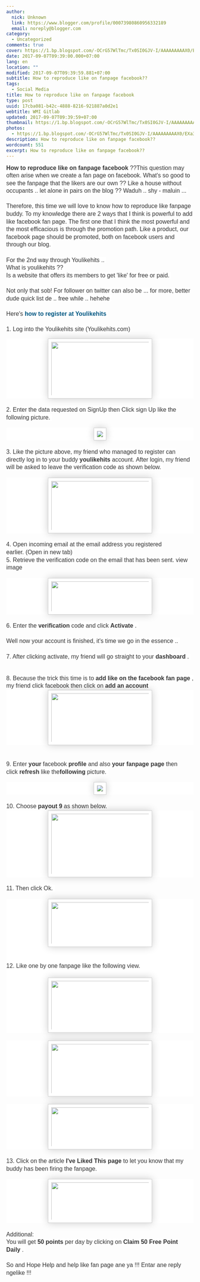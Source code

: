 ```yaml
---
author:
  nick: Unknown
  link: https://www.blogger.com/profile/00073980860956332189
  email: noreply@blogger.com
category:
  - Uncategorized
comments: true
cover: https://1.bp.blogspot.com/-OCrG57WlTmc/Tx0SI0GJV-I/AAAAAAAAAX0/EXa3X81Jows/s280/fss.png
date: 2017-09-07T09:39:00.000+07:00
lang: en
location: ""
modified: 2017-09-07T09:39:59.881+07:00
subtitle: How to reproduce like on fanpage facebook??
tags:
  - Social Media
title: How to reproduce like on fanpage facebook
type: post
uuid: 17cba081-b42c-4888-8216-921887a0d2e1
webtitle: WMI Gitlab
updated: 2017-09-07T09:39:59+07:00
thumbnail: https://1.bp.blogspot.com/-OCrG57WlTmc/Tx0SI0GJV-I/AAAAAAAAAX0/EXa3X81Jows/s280/fss.png
photos:
  - https://1.bp.blogspot.com/-OCrG57WlTmc/Tx0SI0GJV-I/AAAAAAAAAX0/EXa3X81Jows/s280/fss.png
description: How to reproduce like on fanpage facebook??
wordcount: 551
excerpt: How to reproduce like on fanpage facebook??
---
```


<span class="notranslate" style="background-color: white; color: #333333; font-family: &quot;arial&quot; , &quot;tahoma&quot; , &quot;helvetica&quot; , &quot;freesans&quot; , sans-serif; font-size: 15.8400001525879px; line-height: 20.5919990539551px;"><b>How to reproduce like on fanpage facebook</b>&nbsp;??</span><span style="background-color: white; color: #333333; font-family: &quot;arial&quot; , &quot;tahoma&quot; , &quot;helvetica&quot; , &quot;freesans&quot; , sans-serif; font-size: 15.8400001525879px; line-height: 20.5919990539551px;"></span><span class="notranslate" style="background-color: white; color: #333333; font-family: &quot;arial&quot; , &quot;tahoma&quot; , &quot;helvetica&quot; , &quot;freesans&quot; , sans-serif; font-size: 15.8400001525879px; line-height: 20.5919990539551px;">This question may often arise when we create a fan page on facebook.</span><span style="background-color: white; color: #333333; font-family: &quot;arial&quot; , &quot;tahoma&quot; , &quot;helvetica&quot; , &quot;freesans&quot; , sans-serif; font-size: 15.8400001525879px; line-height: 20.5919990539551px;">&nbsp;</span><span class="notranslate" style="background-color: white; color: #333333; font-family: &quot;arial&quot; , &quot;tahoma&quot; , &quot;helvetica&quot; , &quot;freesans&quot; , sans-serif; font-size: 15.8400001525879px; line-height: 20.5919990539551px;">What's so good to see the fanpage that the likers are our own ??</span><span style="background-color: white; color: #333333; font-family: &quot;arial&quot; , &quot;tahoma&quot; , &quot;helvetica&quot; , &quot;freesans&quot; , sans-serif; font-size: 15.8400001525879px; line-height: 20.5919990539551px;">&nbsp;</span><span class="notranslate" style="background-color: white; color: #333333; font-family: &quot;arial&quot; , &quot;tahoma&quot; , &quot;helvetica&quot; , &quot;freesans&quot; , sans-serif; font-size: 15.8400001525879px; line-height: 20.5919990539551px;">Like a house without occupants .. let alone in pairs on the blog ??</span><span style="background-color: white; color: #333333; font-family: &quot;arial&quot; , &quot;tahoma&quot; , &quot;helvetica&quot; , &quot;freesans&quot; , sans-serif; font-size: 15.8400001525879px; line-height: 20.5919990539551px;">&nbsp;</span><span class="notranslate" style="background-color: white; color: #333333; font-family: &quot;arial&quot; , &quot;tahoma&quot; , &quot;helvetica&quot; , &quot;freesans&quot; , sans-serif; font-size: 15.8400001525879px; line-height: 20.5919990539551px;">Waduh .. shy - maluin ...</span><span style="background-color: white; color: #333333; font-family: &quot;arial&quot; , &quot;tahoma&quot; , &quot;helvetica&quot; , &quot;freesans&quot; , sans-serif; font-size: 15.8400001525879px; line-height: 20.5919990539551px;">&nbsp;</span><br><br style="background-color: white; color: #333333; font-family: Arial, Tahoma, Helvetica, FreeSans, sans-serif; font-size: 15.8400001525879px; line-height: 20.5919990539551px;"><span class="notranslate" style="background-color: white; color: #333333; font-family: &quot;arial&quot; , &quot;tahoma&quot; , &quot;helvetica&quot; , &quot;freesans&quot; , sans-serif; font-size: 15.8400001525879px; line-height: 20.5919990539551px;">Therefore, this time we&nbsp;will love to know how to reproduce like fanpage buddy.</span><span style="background-color: white; color: #333333; font-family: &quot;arial&quot; , &quot;tahoma&quot; , &quot;helvetica&quot; , &quot;freesans&quot; , sans-serif; font-size: 15.8400001525879px; line-height: 20.5919990539551px;">&nbsp;</span><span class="notranslate" style="background-color: white; color: #333333; font-family: &quot;arial&quot; , &quot;tahoma&quot; , &quot;helvetica&quot; , &quot;freesans&quot; , sans-serif; font-size: 15.8400001525879px; line-height: 20.5919990539551px;">To my knowledge there are 2 ways that I think is powerful to add like facebook fan page.</span><span style="background-color: white; color: #333333; font-family: &quot;arial&quot; , &quot;tahoma&quot; , &quot;helvetica&quot; , &quot;freesans&quot; , sans-serif; font-size: 15.8400001525879px; line-height: 20.5919990539551px;">&nbsp;</span><span class="notranslate" style="background-color: white; color: #333333; font-family: &quot;arial&quot; , &quot;tahoma&quot; , &quot;helvetica&quot; , &quot;freesans&quot; , sans-serif; font-size: 15.8400001525879px; line-height: 20.5919990539551px;">The first one that I think the most powerful and the most efficacious is through the promotion path.</span><span style="background-color: white; color: #333333; font-family: &quot;arial&quot; , &quot;tahoma&quot; , &quot;helvetica&quot; , &quot;freesans&quot; , sans-serif; font-size: 15.8400001525879px; line-height: 20.5919990539551px;">&nbsp;</span><span class="notranslate" style="background-color: white; color: #333333; font-family: &quot;arial&quot; , &quot;tahoma&quot; , &quot;helvetica&quot; , &quot;freesans&quot; , sans-serif; font-size: 15.8400001525879px; line-height: 20.5919990539551px;">Like a product, our facebook page should be promoted, both on facebook users and through our blog.</span><span style="background-color: white; color: #333333; font-family: &quot;arial&quot; , &quot;tahoma&quot; , &quot;helvetica&quot; , &quot;freesans&quot; , sans-serif; font-size: 15.8400001525879px; line-height: 20.5919990539551px;">&nbsp;</span><br><br style="background-color: white; color: #333333; font-family: Arial, Tahoma, Helvetica, FreeSans, sans-serif; font-size: 15.8400001525879px; line-height: 20.5919990539551px;"><span class="notranslate" style="background-color: white; color: #333333; font-family: &quot;arial&quot; , &quot;tahoma&quot; , &quot;helvetica&quot; , &quot;freesans&quot; , sans-serif; font-size: 15.8400001525879px; line-height: 20.5919990539551px;">For the 2nd way through Youlikehits ..</span><span style="background-color: white; color: #333333; font-family: &quot;arial&quot; , &quot;tahoma&quot; , &quot;helvetica&quot; , &quot;freesans&quot; , sans-serif; font-size: 15.8400001525879px; line-height: 20.5919990539551px;">&nbsp;</span><br><span class="notranslate" style="background-color: white; color: #333333; font-family: &quot;arial&quot; , &quot;tahoma&quot; , &quot;helvetica&quot; , &quot;freesans&quot; , sans-serif; font-size: 15.8400001525879px; line-height: 20.5919990539551px;">What is youlikehits ??</span><span style="background-color: white; color: #333333; font-family: &quot;arial&quot; , &quot;tahoma&quot; , &quot;helvetica&quot; , &quot;freesans&quot; , sans-serif; font-size: 15.8400001525879px; line-height: 20.5919990539551px;">&nbsp;</span><br><span class="notranslate" style="background-color: white; color: #333333; font-family: &quot;arial&quot; , &quot;tahoma&quot; , &quot;helvetica&quot; , &quot;freesans&quot; , sans-serif; font-size: 15.8400001525879px; line-height: 20.5919990539551px;">Is a website that offers its members to get 'like' for free or paid.</span><span style="background-color: white; color: #333333; font-family: &quot;arial&quot; , &quot;tahoma&quot; , &quot;helvetica&quot; , &quot;freesans&quot; , sans-serif; font-size: 15.8400001525879px; line-height: 20.5919990539551px;">&nbsp;</span><br><br style="background-color: white; color: #333333; font-family: Arial, Tahoma, Helvetica, FreeSans, sans-serif; font-size: 15.8400001525879px; line-height: 20.5919990539551px;"><span class="notranslate" style="background-color: white; color: #333333; font-family: &quot;arial&quot; , &quot;tahoma&quot; , &quot;helvetica&quot; , &quot;freesans&quot; , sans-serif; font-size: 15.8400001525879px; line-height: 20.5919990539551px;">Not only that sob!</span><span style="background-color: white; color: #333333; font-family: &quot;arial&quot; , &quot;tahoma&quot; , &quot;helvetica&quot; , &quot;freesans&quot; , sans-serif; font-size: 15.8400001525879px; line-height: 20.5919990539551px;">&nbsp;</span><span class="notranslate" style="background-color: white; color: #333333; font-family: &quot;arial&quot; , &quot;tahoma&quot; , &quot;helvetica&quot; , &quot;freesans&quot; , sans-serif; font-size: 15.8400001525879px; line-height: 20.5919990539551px;">For follower on twitter can also be ... for more, better dude quick list de .. free while .. hehehe</span><span style="background-color: white; color: #333333; font-family: &quot;arial&quot; , &quot;tahoma&quot; , &quot;helvetica&quot; , &quot;freesans&quot; , sans-serif; font-size: 15.8400001525879px; line-height: 20.5919990539551px;">&nbsp;</span><br><br style="background-color: white; color: #333333; font-family: Arial, Tahoma, Helvetica, FreeSans, sans-serif; font-size: 15.8400001525879px; line-height: 20.5919990539551px;"><span class="notranslate" style="background-color: white; color: #333333; font-family: &quot;arial&quot; , &quot;tahoma&quot; , &quot;helvetica&quot; , &quot;freesans&quot; , sans-serif; font-size: 15.8400001525879px; line-height: 20.5919990539551px;">Here's&nbsp;<a href="http://translate.googleusercontent.com/translate_c?depth=1&amp;nv=1&amp;rurl=translate.google.com&amp;sl=id&amp;sp=nmt4&amp;tl=en&amp;u=http://christiantatelu.blogspot.com/2012/01/memperbanyak-like-pada-fan-page.html&amp;usg=ALkJrhhBzwfkpv2adxRVubOWqZqTnzhQKg" style="color: #015782; text-decoration: none;" rel="noopener noreferer nofollow"><b>how to register at Youlikehits</b></a></span><span style="background-color: white; color: #333333; font-family: &quot;arial&quot; , &quot;tahoma&quot; , &quot;helvetica&quot; , &quot;freesans&quot; , sans-serif; font-size: 15.8400001525879px; line-height: 20.5919990539551px;">&nbsp;</span><br><br style="background-color: white; color: #333333; font-family: Arial, Tahoma, Helvetica, FreeSans, sans-serif; font-size: 15.8400001525879px; line-height: 20.5919990539551px;"><span class="notranslate" style="background-color: white; color: #333333; font-family: &quot;arial&quot; , &quot;tahoma&quot; , &quot;helvetica&quot; , &quot;freesans&quot; , sans-serif; font-size: 15.8400001525879px; line-height: 20.5919990539551px;">1. Log into the&nbsp;Youlikehits&nbsp;site</span><span style="background-color: white; color: #333333; font-family: &quot;arial&quot; , &quot;tahoma&quot; , &quot;helvetica&quot; , &quot;freesans&quot; , sans-serif; font-size: 15.8400001525879px; line-height: 20.5919990539551px;">&nbsp;(Youlikehits.com)</span><br><div class="separator" style="background-color: white; clear: both; color: #333333; font-family: Arial, Tahoma, Helvetica, FreeSans, sans-serif; font-size: 15.8400001525879px; line-height: 20.5919990539551px; text-align: center;"></div><div class="separator" style="background-color: white; clear: both; color: #333333; font-family: Arial, Tahoma, Helvetica, FreeSans, sans-serif; font-size: 15.8400001525879px; line-height: 20.5919990539551px; text-align: center;"><a href="http://1.bp.blogspot.com/-OCrG57WlTmc/Tx0SI0GJV-I/AAAAAAAAAX0/EXa3X81Jows/s1600/fss.png" imageanchor="1" style="color: #015782; text-decoration: none;" rel="noopener noreferer nofollow"><img border="0" height="161" src="https://1.bp.blogspot.com/-OCrG57WlTmc/Tx0SI0GJV-I/AAAAAAAAAX0/EXa3X81Jows/s280/fss.png" style="-webkit-box-shadow: rgba(0, 0, 0, 0.2) 0px 0px 20px; background-attachment: initial; background-clip: initial; background-image: initial; background-origin: initial; background-position: initial; background-repeat: initial; background-size: initial; border-radius: 0px; border: 1px solid rgb(204, 204, 204); box-shadow: rgba(0, 0, 0, 0.2) 0px 0px 20px; box-sizing: border-box; max-width: 100%; padding: 8px; position: relative;" width="280"></a></div><div class="separator" style="background-color: white; clear: both; color: #333333; font-family: Arial, Tahoma, Helvetica, FreeSans, sans-serif; font-size: 15.8400001525879px; line-height: 20.5919990539551px; text-align: center;"></div><br style="background-color: white; color: #333333; font-family: Arial, Tahoma, Helvetica, FreeSans, sans-serif; font-size: 15.8400001525879px; line-height: 20.5919990539551px;"><span class="notranslate" style="background-color: white; color: #333333; font-family: &quot;arial&quot; , &quot;tahoma&quot; , &quot;helvetica&quot; , &quot;freesans&quot; , sans-serif; font-size: 15.8400001525879px; line-height: 20.5919990539551px;">2. Enter the data requested on SignUp then Click sign Up like the following picture.</span><span style="background-color: white; color: #333333; font-family: &quot;arial&quot; , &quot;tahoma&quot; , &quot;helvetica&quot; , &quot;freesans&quot; , sans-serif; font-size: 15.8400001525879px; line-height: 20.5919990539551px;">&nbsp;</span><br><br><div class="separator" style="background-color: white; clear: both; color: #333333; font-family: Arial, Tahoma, Helvetica, FreeSans, sans-serif; font-size: 15.8400001525879px; line-height: 20.5919990539551px; text-align: center;"><a href="http://3.bp.blogspot.com/-XQI-1FB2F7k/Tx0TG9hNzSI/AAAAAAAAAX8/MU2Ss6O__wU/s1600/jujtjtj.png" imageanchor="1" style="color: #015782; text-decoration: none;" rel="noopener noreferer nofollow"><img border="0" src="https://3.bp.blogspot.com/-XQI-1FB2F7k/Tx0TG9hNzSI/AAAAAAAAAX8/MU2Ss6O__wU/s1600/jujtjtj.png" style="-webkit-box-shadow: rgba(0, 0, 0, 0.2) 0px 0px 20px; background-attachment: initial; background-clip: initial; background-image: initial; background-origin: initial; background-position: initial; background-repeat: initial; background-size: initial; border-radius: 0px; border: 1px solid rgb(204, 204, 204); box-shadow: rgba(0, 0, 0, 0.2) 0px 0px 20px; box-sizing: border-box; max-width: 100%; padding: 8px; position: relative;"></a></div><br style="background-color: white; color: #333333; font-family: Arial, Tahoma, Helvetica, FreeSans, sans-serif; font-size: 15.8400001525879px; line-height: 20.5919990539551px;"><span class="notranslate" style="background-color: white; color: #333333; font-family: &quot;arial&quot; , &quot;tahoma&quot; , &quot;helvetica&quot; , &quot;freesans&quot; , sans-serif; font-size: 15.8400001525879px; line-height: 20.5919990539551px;">3. Like the picture above, my friend who managed to register can directly log in to your buddy&nbsp;<b>youlikehits</b>&nbsp;account.</span><span style="background-color: white; color: #333333; font-family: &quot;arial&quot; , &quot;tahoma&quot; , &quot;helvetica&quot; , &quot;freesans&quot; , sans-serif; font-size: 15.8400001525879px; line-height: 20.5919990539551px;">&nbsp;</span><span class="notranslate" style="background-color: white; color: #333333; font-family: &quot;arial&quot; , &quot;tahoma&quot; , &quot;helvetica&quot; , &quot;freesans&quot; , sans-serif; font-size: 15.8400001525879px; line-height: 20.5919990539551px;">After login, my friend will be asked to leave the verification code as shown below.</span><span style="background-color: white; color: #333333; font-family: &quot;arial&quot; , &quot;tahoma&quot; , &quot;helvetica&quot; , &quot;freesans&quot; , sans-serif; font-size: 15.8400001525879px; line-height: 20.5919990539551px;">&nbsp;</span><br><br><div class="separator" style="background-color: white; clear: both; color: #333333; font-family: Arial, Tahoma, Helvetica, FreeSans, sans-serif; font-size: 15.8400001525879px; line-height: 20.5919990539551px; text-align: center;"><a href="http://3.bp.blogspot.com/-T4aAeJQrAW8/Tx0Q-fgt2jI/AAAAAAAAAXk/3S51ixpog_w/s1600/kimi.png" imageanchor="1" style="color: #015782; text-decoration: none;" rel="noopener noreferer nofollow"><img border="0" height="149" src="https://3.bp.blogspot.com/-T4aAeJQrAW8/Tx0Q-fgt2jI/AAAAAAAAAXk/3S51ixpog_w/s280/kimi.png" style="-webkit-box-shadow: rgba(0, 0, 0, 0.2) 0px 0px 20px; background-attachment: initial; background-clip: initial; background-image: initial; background-origin: initial; background-position: initial; background-repeat: initial; background-size: initial; border-radius: 0px; border: 1px solid rgb(204, 204, 204); box-shadow: rgba(0, 0, 0, 0.2) 0px 0px 20px; box-sizing: border-box; max-width: 100%; padding: 8px; position: relative;" width="280"></a></div><br style="background-color: white; color: #333333; font-family: Arial, Tahoma, Helvetica, FreeSans, sans-serif; font-size: 15.8400001525879px; line-height: 20.5919990539551px;"><span class="notranslate" style="background-color: white; color: #333333; font-family: &quot;arial&quot; , &quot;tahoma&quot; , &quot;helvetica&quot; , &quot;freesans&quot; , sans-serif; font-size: 15.8400001525879px; line-height: 20.5919990539551px;">4. Open incoming email at the email address you registered earlier.</span><span style="background-color: white; color: #333333; font-family: &quot;arial&quot; , &quot;tahoma&quot; , &quot;helvetica&quot; , &quot;freesans&quot; , sans-serif; font-size: 15.8400001525879px; line-height: 20.5919990539551px;">&nbsp;</span><span class="notranslate" style="background-color: white; color: #333333; font-family: &quot;arial&quot; , &quot;tahoma&quot; , &quot;helvetica&quot; , &quot;freesans&quot; , sans-serif; font-size: 15.8400001525879px; line-height: 20.5919990539551px;">(Open in new tab)</span><span style="background-color: white; color: #333333; font-family: &quot;arial&quot; , &quot;tahoma&quot; , &quot;helvetica&quot; , &quot;freesans&quot; , sans-serif; font-size: 15.8400001525879px; line-height: 20.5919990539551px;">&nbsp;</span><br><span class="notranslate" style="background-color: white; color: #333333; font-family: &quot;arial&quot; , &quot;tahoma&quot; , &quot;helvetica&quot; , &quot;freesans&quot; , sans-serif; font-size: 15.8400001525879px; line-height: 20.5919990539551px;">5. Retrieve the verification code on the email that has been sent.</span><span style="background-color: white; color: #333333; font-family: &quot;arial&quot; , &quot;tahoma&quot; , &quot;helvetica&quot; , &quot;freesans&quot; , sans-serif; font-size: 15.8400001525879px; line-height: 20.5919990539551px;">&nbsp;</span><span class="notranslate" style="background-color: white; color: #333333; font-family: &quot;arial&quot; , &quot;tahoma&quot; , &quot;helvetica&quot; , &quot;freesans&quot; , sans-serif; font-size: 15.8400001525879px; line-height: 20.5919990539551px;">view image</span><span style="background-color: white; color: #333333; font-family: &quot;arial&quot; , &quot;tahoma&quot; , &quot;helvetica&quot; , &quot;freesans&quot; , sans-serif; font-size: 15.8400001525879px; line-height: 20.5919990539551px;">&nbsp;</span><br><br><div class="separator" style="background-color: white; clear: both; color: #333333; font-family: Arial, Tahoma, Helvetica, FreeSans, sans-serif; font-size: 15.8400001525879px; line-height: 20.5919990539551px; text-align: center;"><a href="http://4.bp.blogspot.com/-6pk3C6RGt_c/Tx0VLqezHuI/AAAAAAAAAYE/jofjOPyAKjE/s1600/vfdvas.png" imageanchor="1" style="color: #015782; text-decoration: none;" rel="noopener noreferer nofollow"><img border="0" height="98" src="https://4.bp.blogspot.com/-6pk3C6RGt_c/Tx0VLqezHuI/AAAAAAAAAYE/jofjOPyAKjE/s280/vfdvas.png" style="-webkit-box-shadow: rgba(0, 0, 0, 0.2) 0px 0px 20px; background-attachment: initial; background-clip: initial; background-image: initial; background-origin: initial; background-position: initial; background-repeat: initial; background-size: initial; border-radius: 0px; border: 1px solid rgb(204, 204, 204); box-shadow: rgba(0, 0, 0, 0.2) 0px 0px 20px; box-sizing: border-box; max-width: 100%; padding: 8px; position: relative;" width="280"></a></div><div class="separator" style="background-color: white; clear: both; color: #333333; font-family: Arial, Tahoma, Helvetica, FreeSans, sans-serif; font-size: 15.8400001525879px; line-height: 20.5919990539551px; text-align: center;"></div><br style="background-color: white; color: #333333; font-family: Arial, Tahoma, Helvetica, FreeSans, sans-serif; font-size: 15.8400001525879px; line-height: 20.5919990539551px;"><span class="notranslate" style="background-color: white; color: #333333; font-family: &quot;arial&quot; , &quot;tahoma&quot; , &quot;helvetica&quot; , &quot;freesans&quot; , sans-serif; font-size: 15.8400001525879px; line-height: 20.5919990539551px;">6. Enter the&nbsp;<b>verification</b>&nbsp;code and click&nbsp;<b>Activate</b>&nbsp;.</span><span style="background-color: white; color: #333333; font-family: &quot;arial&quot; , &quot;tahoma&quot; , &quot;helvetica&quot; , &quot;freesans&quot; , sans-serif; font-size: 15.8400001525879px; line-height: 20.5919990539551px;">&nbsp;</span><br><br style="background-color: white; color: #333333; font-family: Arial, Tahoma, Helvetica, FreeSans, sans-serif; font-size: 15.8400001525879px; line-height: 20.5919990539551px;"><span class="notranslate" style="background-color: white; color: #333333; font-family: &quot;arial&quot; , &quot;tahoma&quot; , &quot;helvetica&quot; , &quot;freesans&quot; , sans-serif; font-size: 15.8400001525879px; line-height: 20.5919990539551px;">Well now your account is finished, it's time we go in the essence ..</span><span style="background-color: white; color: #333333; font-family: &quot;arial&quot; , &quot;tahoma&quot; , &quot;helvetica&quot; , &quot;freesans&quot; , sans-serif; font-size: 15.8400001525879px; line-height: 20.5919990539551px;">&nbsp;</span><br><br style="background-color: white; color: #333333; font-family: Arial, Tahoma, Helvetica, FreeSans, sans-serif; font-size: 15.8400001525879px; line-height: 20.5919990539551px;"><span class="notranslate" style="background-color: white; color: #333333; font-family: &quot;arial&quot; , &quot;tahoma&quot; , &quot;helvetica&quot; , &quot;freesans&quot; , sans-serif; font-size: 15.8400001525879px; line-height: 20.5919990539551px;">7. After clicking activate, my friend will go straight to your&nbsp;<b>dashboard</b>&nbsp;.</span><span style="background-color: white; color: #333333; font-family: &quot;arial&quot; , &quot;tahoma&quot; , &quot;helvetica&quot; , &quot;freesans&quot; , sans-serif; font-size: 15.8400001525879px; line-height: 20.5919990539551px;">&nbsp;</span><br><br><div class="separator" style="background-color: white; clear: both; color: #333333; font-family: Arial, Tahoma, Helvetica, FreeSans, sans-serif; font-size: 15.8400001525879px; line-height: 20.5919990539551px; text-align: center;"></div><br style="background-color: white; color: #333333; font-family: Arial, Tahoma, Helvetica, FreeSans, sans-serif; font-size: 15.8400001525879px; line-height: 20.5919990539551px;"><span class="notranslate" style="background-color: white; color: #333333; font-family: &quot;arial&quot; , &quot;tahoma&quot; , &quot;helvetica&quot; , &quot;freesans&quot; , sans-serif; font-size: 15.8400001525879px; line-height: 20.5919990539551px;">8. Because the trick this time is to&nbsp;<b>add like on the facebook fan page</b>&nbsp;, my friend click facebook then click on&nbsp;<b>add an account</b></span><span style="background-color: white; color: #333333; font-family: &quot;arial&quot; , &quot;tahoma&quot; , &quot;helvetica&quot; , &quot;freesans&quot; , sans-serif; font-size: 15.8400001525879px; line-height: 20.5919990539551px;">&nbsp;</span><br><div class="separator" style="background-color: white; clear: both; color: #333333; font-family: Arial, Tahoma, Helvetica, FreeSans, sans-serif; font-size: 15.8400001525879px; line-height: 20.5919990539551px; text-align: center;"><a href="http://4.bp.blogspot.com/-W-F_d9fK3-w/Tx0XpuFjGvI/AAAAAAAAAYU/bdyjI914Cos/s1600/dfca.png" imageanchor="1" style="color: #015782; text-decoration: none;" rel="noopener noreferer nofollow"><img border="0" height="148" src="https://4.bp.blogspot.com/-W-F_d9fK3-w/Tx0XpuFjGvI/AAAAAAAAAYU/bdyjI914Cos/s280/dfca.png" style="-webkit-box-shadow: rgba(0, 0, 0, 0.2) 0px 0px 20px; background-attachment: initial; background-clip: initial; background-image: initial; background-origin: initial; background-position: initial; background-repeat: initial; background-size: initial; border-radius: 0px; border: 1px solid rgb(204, 204, 204); box-shadow: rgba(0, 0, 0, 0.2) 0px 0px 20px; box-sizing: border-box; max-width: 100%; padding: 8px; position: relative;" width="280"></a></div><br style="background-color: white; color: #333333; font-family: Arial, Tahoma, Helvetica, FreeSans, sans-serif; font-size: 15.8400001525879px; line-height: 20.5919990539551px;"><br style="background-color: white; color: #333333; font-family: Arial, Tahoma, Helvetica, FreeSans, sans-serif; font-size: 15.8400001525879px; line-height: 20.5919990539551px;"><span class="notranslate" style="background-color: white; color: #333333; font-family: &quot;arial&quot; , &quot;tahoma&quot; , &quot;helvetica&quot; , &quot;freesans&quot; , sans-serif; font-size: 15.8400001525879px; line-height: 20.5919990539551px;">9. Enter&nbsp;<b>your</b>&nbsp;facebook&nbsp;<b>profile</b>&nbsp;and also&nbsp;<b>your fanpage page</b>&nbsp;then click&nbsp;<b>refresh</b>&nbsp;like the<b>following</b>&nbsp;picture.</span><span style="background-color: white; color: #333333; font-family: &quot;arial&quot; , &quot;tahoma&quot; , &quot;helvetica&quot; , &quot;freesans&quot; , sans-serif; font-size: 15.8400001525879px; line-height: 20.5919990539551px;">&nbsp;</span><br><br><div class="separator" style="background-color: white; clear: both; color: #333333; font-family: Arial, Tahoma, Helvetica, FreeSans, sans-serif; font-size: 15.8400001525879px; line-height: 20.5919990539551px; text-align: center;"><a href="http://4.bp.blogspot.com/-f9xaH6tpvBg/Tx0Yhb1mnjI/AAAAAAAAAYc/AX43auzrGEM/s1600/bvzvv.png" imageanchor="1" style="color: #015782; text-decoration: none;" rel="noopener noreferer nofollow"><img border="0" src="https://4.bp.blogspot.com/-f9xaH6tpvBg/Tx0Yhb1mnjI/AAAAAAAAAYc/AX43auzrGEM/s1600/bvzvv.png" style="-webkit-box-shadow: rgba(0, 0, 0, 0.2) 0px 0px 20px; background-attachment: initial; background-clip: initial; background-image: initial; background-origin: initial; background-position: initial; background-repeat: initial; background-size: initial; border-radius: 0px; border: 1px solid rgb(204, 204, 204); box-shadow: rgba(0, 0, 0, 0.2) 0px 0px 20px; box-sizing: border-box; max-width: 100%; padding: 8px; position: relative;"></a></div><br style="background-color: white; color: #333333; font-family: Arial, Tahoma, Helvetica, FreeSans, sans-serif; font-size: 15.8400001525879px; line-height: 20.5919990539551px;"><span class="notranslate" style="background-color: white; color: #333333; font-family: &quot;arial&quot; , &quot;tahoma&quot; , &quot;helvetica&quot; , &quot;freesans&quot; , sans-serif; font-size: 15.8400001525879px; line-height: 20.5919990539551px;">10. Choose&nbsp;<b>payout 9</b>&nbsp;as shown below.</span><span style="background-color: white; color: #333333; font-family: &quot;arial&quot; , &quot;tahoma&quot; , &quot;helvetica&quot; , &quot;freesans&quot; , sans-serif; font-size: 15.8400001525879px; line-height: 20.5919990539551px;">&nbsp;</span><br><div class="separator" style="background-color: white; clear: both; color: #333333; font-family: Arial, Tahoma, Helvetica, FreeSans, sans-serif; font-size: 15.8400001525879px; line-height: 20.5919990539551px; text-align: center;"><a href="http://4.bp.blogspot.com/-YmBR1n2GD8U/Tx0aITBJnwI/AAAAAAAAAYs/gNomVb9g8xY/s1600/cdDZc.png" imageanchor="1" style="color: #015782; text-decoration: none;" rel="noopener noreferer nofollow"><img border="0" height="179" src="https://4.bp.blogspot.com/-YmBR1n2GD8U/Tx0aITBJnwI/AAAAAAAAAYs/gNomVb9g8xY/s280/cdDZc.png" style="-webkit-box-shadow: rgba(0, 0, 0, 0.2) 0px 0px 20px; background-attachment: initial; background-clip: initial; background-image: initial; background-origin: initial; background-position: initial; background-repeat: initial; background-size: initial; border-radius: 0px; border: 1px solid rgb(204, 204, 204); box-shadow: rgba(0, 0, 0, 0.2) 0px 0px 20px; box-sizing: border-box; max-width: 100%; padding: 8px; position: relative;" width="280"></a></div><br style="background-color: white; color: #333333; font-family: Arial, Tahoma, Helvetica, FreeSans, sans-serif; font-size: 15.8400001525879px; line-height: 20.5919990539551px;"><span class="notranslate" style="background-color: white; color: #333333; font-family: &quot;arial&quot; , &quot;tahoma&quot; , &quot;helvetica&quot; , &quot;freesans&quot; , sans-serif; font-size: 15.8400001525879px; line-height: 20.5919990539551px;">11. Then click Ok.</span><span style="background-color: white; color: #333333; font-family: &quot;arial&quot; , &quot;tahoma&quot; , &quot;helvetica&quot; , &quot;freesans&quot; , sans-serif; font-size: 15.8400001525879px; line-height: 20.5919990539551px;">&nbsp;</span><br><br><div class="separator" style="background-color: white; clear: both; color: #333333; font-family: Arial, Tahoma, Helvetica, FreeSans, sans-serif; font-size: 15.8400001525879px; line-height: 20.5919990539551px; text-align: center;"><a href="http://2.bp.blogspot.com/-grTPOpqleVE/Tx0ac33qM0I/AAAAAAAAAY0/YLu4FAWCVvw/s1600/vFC.png" imageanchor="1" style="color: #015782; text-decoration: none;" rel="noopener noreferer nofollow"><img border="0" height="129" src="https://2.bp.blogspot.com/-grTPOpqleVE/Tx0ac33qM0I/AAAAAAAAAY0/YLu4FAWCVvw/s280/vFC.png" style="-webkit-box-shadow: rgba(0, 0, 0, 0.2) 0px 0px 20px; background-attachment: initial; background-clip: initial; background-image: initial; background-origin: initial; background-position: initial; background-repeat: initial; background-size: initial; border-radius: 0px; border: 1px solid rgb(204, 204, 204); box-shadow: rgba(0, 0, 0, 0.2) 0px 0px 20px; box-sizing: border-box; max-width: 100%; padding: 8px; position: relative;" width="280"></a></div><div class="separator" style="background-color: white; clear: both; color: #333333; font-family: Arial, Tahoma, Helvetica, FreeSans, sans-serif; font-size: 15.8400001525879px; line-height: 20.5919990539551px; text-align: center;"><br></div><div class="separator" style="background-color: white; clear: both; color: #333333; font-family: Arial, Tahoma, Helvetica, FreeSans, sans-serif; font-size: 15.8400001525879px; line-height: 20.5919990539551px; text-align: center;"><br></div><div class="separator" style="background-color: white; clear: both; color: #333333; font-family: Arial, Tahoma, Helvetica, FreeSans, sans-serif; font-size: 15.8400001525879px; line-height: 20.5919990539551px;"><span class="notranslate">12. Like one by one fanpage like the following view.</span></div><div class="separator" style="background-color: white; clear: both; color: #333333; font-family: Arial, Tahoma, Helvetica, FreeSans, sans-serif; font-size: 15.8400001525879px; line-height: 20.5919990539551px;"><br></div><div class="separator" style="background-color: white; clear: both; color: #333333; font-family: Arial, Tahoma, Helvetica, FreeSans, sans-serif; font-size: 15.8400001525879px; line-height: 20.5919990539551px; text-align: center;"><a href="http://4.bp.blogspot.com/-SaecBj_Tfcc/Tx0bFjlW-VI/AAAAAAAAAY8/yi6qZAyy5BU/s1600/ergf.png" imageanchor="1" style="color: #015782; text-decoration: none;" rel="noopener noreferer nofollow"><img border="0" height="148" src="https://4.bp.blogspot.com/-SaecBj_Tfcc/Tx0bFjlW-VI/AAAAAAAAAY8/yi6qZAyy5BU/s280/ergf.png" style="-webkit-box-shadow: rgba(0, 0, 0, 0.2) 0px 0px 20px; background-attachment: initial; background-clip: initial; background-image: initial; background-origin: initial; background-position: initial; background-repeat: initial; background-size: initial; border-radius: 0px; border: 1px solid rgb(204, 204, 204); box-shadow: rgba(0, 0, 0, 0.2) 0px 0px 20px; box-sizing: border-box; max-width: 100%; padding: 8px; position: relative;" width="280"></a></div><div class="separator" style="background-color: white; clear: both; color: #333333; font-family: Arial, Tahoma, Helvetica, FreeSans, sans-serif; font-size: 15.8400001525879px; line-height: 20.5919990539551px;"></div><br style="background-color: white; color: #333333; font-family: Arial, Tahoma, Helvetica, FreeSans, sans-serif; font-size: 15.8400001525879px; line-height: 20.5919990539551px;"><div class="separator" style="background-color: white; clear: both; color: #333333; font-family: Arial, Tahoma, Helvetica, FreeSans, sans-serif; font-size: 15.8400001525879px; line-height: 20.5919990539551px; text-align: center;"><a href="http://2.bp.blogspot.com/-n7VHfgoopEk/Tx0b4LyfiOI/AAAAAAAAAZE/p8K1IuB6Fc0/s1600/kkd.png" imageanchor="1" style="color: #015782; text-decoration: none;" rel="noopener noreferer nofollow"><img border="0" height="150" src="https://2.bp.blogspot.com/-n7VHfgoopEk/Tx0b4LyfiOI/AAAAAAAAAZE/p8K1IuB6Fc0/s280/kkd.png" style="-webkit-box-shadow: rgba(0, 0, 0, 0.2) 0px 0px 20px; background-attachment: initial; background-clip: initial; background-image: initial; background-origin: initial; background-position: initial; background-repeat: initial; background-size: initial; border-radius: 0px; border: 1px solid rgb(204, 204, 204); box-shadow: rgba(0, 0, 0, 0.2) 0px 0px 20px; box-sizing: border-box; max-width: 100%; padding: 8px; position: relative;" width="280"></a></div><br style="background-color: white; color: #333333; font-family: Arial, Tahoma, Helvetica, FreeSans, sans-serif; font-size: 15.8400001525879px; line-height: 20.5919990539551px;"><div class="separator" style="background-color: white; clear: both; color: #333333; font-family: Arial, Tahoma, Helvetica, FreeSans, sans-serif; font-size: 15.8400001525879px; line-height: 20.5919990539551px; text-align: center;"><a href="http://4.bp.blogspot.com/-jxUIi4HBVwA/Tx0cD0AZLlI/AAAAAAAAAZM/WZ-4kk4JFIE/s1600/ilikk.png" imageanchor="1" style="color: #015782; text-decoration: none;" rel="noopener noreferer nofollow"><img border="0" height="122" src="https://4.bp.blogspot.com/-jxUIi4HBVwA/Tx0cD0AZLlI/AAAAAAAAAZM/WZ-4kk4JFIE/s280/ilikk.png" style="-webkit-box-shadow: rgba(0, 0, 0, 0.2) 0px 0px 20px; background-attachment: initial; background-clip: initial; background-image: initial; background-origin: initial; background-position: initial; background-repeat: initial; background-size: initial; border-radius: 0px; border: 1px solid rgb(204, 204, 204); box-shadow: rgba(0, 0, 0, 0.2) 0px 0px 20px; box-sizing: border-box; max-width: 100%; padding: 8px; position: relative;" width="280"></a></div><br style="background-color: white; color: #333333; font-family: Arial, Tahoma, Helvetica, FreeSans, sans-serif; font-size: 15.8400001525879px; line-height: 20.5919990539551px;"><span class="notranslate" style="background-color: white; color: #333333; font-family: &quot;arial&quot; , &quot;tahoma&quot; , &quot;helvetica&quot; , &quot;freesans&quot; , sans-serif; font-size: 15.8400001525879px; line-height: 20.5919990539551px;">13. Click on the article&nbsp;<b>I've Liked This page</b>&nbsp;to let you know that my buddy has been firing the fanpage.</span><span style="background-color: white; color: #333333; font-family: &quot;arial&quot; , &quot;tahoma&quot; , &quot;helvetica&quot; , &quot;freesans&quot; , sans-serif; font-size: 15.8400001525879px; line-height: 20.5919990539551px;">&nbsp;</span><br><br><div class="separator" style="background-color: white; clear: both; color: #333333; font-family: Arial, Tahoma, Helvetica, FreeSans, sans-serif; font-size: 15.8400001525879px; line-height: 20.5919990539551px; text-align: center;"><a href="http://3.bp.blogspot.com/-oxEw7MQ7RLo/Tx0cWQFXrHI/AAAAAAAAAZU/QI0Un4dmT2g/s1600/acfbh.png" imageanchor="1" style="color: #015782; text-decoration: none;" rel="noopener noreferer nofollow"><img border="0" height="118" src="https://3.bp.blogspot.com/-oxEw7MQ7RLo/Tx0cWQFXrHI/AAAAAAAAAZU/QI0Un4dmT2g/s280/acfbh.png" style="-webkit-box-shadow: rgba(0, 0, 0, 0.2) 0px 0px 20px; background-attachment: initial; background-clip: initial; background-image: initial; background-origin: initial; background-position: initial; background-repeat: initial; background-size: initial; border-radius: 0px; border: 1px solid rgb(204, 204, 204); box-shadow: rgba(0, 0, 0, 0.2) 0px 0px 20px; box-sizing: border-box; max-width: 100%; padding: 8px; position: relative;" width="280"></a></div><br style="background-color: white; color: #333333; font-family: Arial, Tahoma, Helvetica, FreeSans, sans-serif; font-size: 15.8400001525879px; line-height: 20.5919990539551px;"><span class="notranslate" style="background-color: white; color: #333333; font-family: &quot;arial&quot; , &quot;tahoma&quot; , &quot;helvetica&quot; , &quot;freesans&quot; , sans-serif; font-size: 15.8400001525879px; line-height: 20.5919990539551px;">Additional:</span><span style="background-color: white; color: #333333; font-family: &quot;arial&quot; , &quot;tahoma&quot; , &quot;helvetica&quot; , &quot;freesans&quot; , sans-serif; font-size: 15.8400001525879px; line-height: 20.5919990539551px;">&nbsp;</span><br><span class="notranslate" style="background-color: white; color: #333333; font-family: &quot;arial&quot; , &quot;tahoma&quot; , &quot;helvetica&quot; , &quot;freesans&quot; , sans-serif; font-size: 15.8400001525879px; line-height: 20.5919990539551px;">You will get&nbsp;<b>50 points</b>&nbsp;per day by clicking on <b>Claim&nbsp;50 Free Point Daily</b>&nbsp;.</span><span style="background-color: white; color: #333333; font-family: &quot;arial&quot; , &quot;tahoma&quot; , &quot;helvetica&quot; , &quot;freesans&quot; , sans-serif; font-size: 15.8400001525879px; line-height: 20.5919990539551px;">&nbsp;</span><br><br style="background-color: white; color: #333333; font-family: Arial, Tahoma, Helvetica, FreeSans, sans-serif; font-size: 15.8400001525879px; line-height: 20.5919990539551px;"><span class="notranslate" style="background-color: white; color: #333333; font-family: &quot;arial&quot; , &quot;tahoma&quot; , &quot;helvetica&quot; , &quot;freesans&quot; , sans-serif; font-size: 15.8400001525879px; line-height: 20.5919990539551px;">So and Hope Help and help like fan page ane ya !!!</span><span style="background-color: white; color: #333333; font-family: &quot;arial&quot; , &quot;tahoma&quot; , &quot;helvetica&quot; , &quot;freesans&quot; , sans-serif; font-size: 15.8400001525879px; line-height: 20.5919990539551px;">&nbsp;</span><span class="notranslate" style="background-color: white; color: #333333; font-family: &quot;arial&quot; , &quot;tahoma&quot; , &quot;helvetica&quot; , &quot;freesans&quot; , sans-serif; font-size: 15.8400001525879px; line-height: 20.5919990539551px;">Entar ane reply ngelike !!!</span>